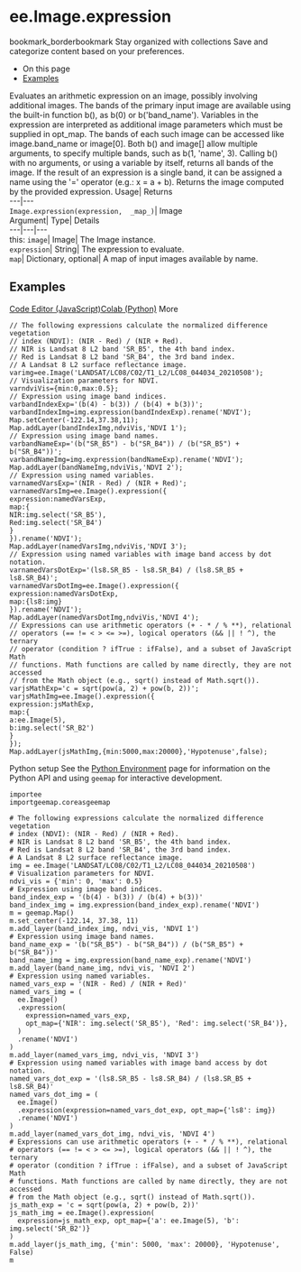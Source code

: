  
#  ee.Image.expression 
bookmark_borderbookmark Stay organized with collections  Save and categorize content based on your preferences.
  * On this page
  * [Examples](https://developers.google.com/earth-engine/apidocs/ee-image-expression#examples)


Evaluates an arithmetic expression on an image, possibly involving additional images. 
The bands of the primary input image are available using the built-in function b(), as b(0) or b('band_name').
Variables in the expression are interpreted as additional image parameters which must be supplied in opt_map. The bands of each such image can be accessed like image.band_name or image[0].
Both b() and image[] allow multiple arguments, to specify multiple bands, such as b(1, 'name', 3). Calling b() with no arguments, or using a variable by itself, returns all bands of the image.
If the result of an expression is a single band, it can be assigned a name using the '=' operator (e.g.: x = a + b).
Returns the image computed by the provided expression.
Usage| Returns  
---|---  
`Image.expression(expression,  _map_)`| Image  
Argument| Type| Details  
---|---|---  
this: `image`| Image| The Image instance.  
`expression`| String| The expression to evaluate.  
`map`| Dictionary, optional| A map of input images available by name.  
## Examples
[Code Editor (JavaScript)](https://developers.google.com/earth-engine/apidocs/ee-image-expression#code-editor-javascript-sample)[Colab (Python)](https://developers.google.com/earth-engine/apidocs/ee-image-expression#colab-python-sample) More
```
// The following expressions calculate the normalized difference vegetation
// index (NDVI): (NIR - Red) / (NIR + Red).
// NIR is Landsat 8 L2 band 'SR_B5', the 4th band index.
// Red is Landsat 8 L2 band 'SR_B4', the 3rd band index.
// A Landsat 8 L2 surface reflectance image.
varimg=ee.Image('LANDSAT/LC08/C02/T1_L2/LC08_044034_20210508');
// Visualization parameters for NDVI.
varndviVis={min:0,max:0.5};
// Expression using image band indices.
varbandIndexExp='(b(4) - b(3)) / (b(4) + b(3))';
varbandIndexImg=img.expression(bandIndexExp).rename('NDVI');
Map.setCenter(-122.14,37.38,11);
Map.addLayer(bandIndexImg,ndviVis,'NDVI 1');
// Expression using image band names.
varbandNameExp='(b("SR_B5") - b("SR_B4")) / (b("SR_B5") + b("SR_B4"))';
varbandNameImg=img.expression(bandNameExp).rename('NDVI');
Map.addLayer(bandNameImg,ndviVis,'NDVI 2');
// Expression using named variables.
varnamedVarsExp='(NIR - Red) / (NIR + Red)';
varnamedVarsImg=ee.Image().expression({
expression:namedVarsExp,
map:{
NIR:img.select('SR_B5'),
Red:img.select('SR_B4')
}
}).rename('NDVI');
Map.addLayer(namedVarsImg,ndviVis,'NDVI 3');
// Expression using named variables with image band access by dot notation.
varnamedVarsDotExp='(ls8.SR_B5 - ls8.SR_B4) / (ls8.SR_B5 + ls8.SR_B4)';
varnamedVarsDotImg=ee.Image().expression({
expression:namedVarsDotExp,
map:{ls8:img}
}).rename('NDVI');
Map.addLayer(namedVarsDotImg,ndviVis,'NDVI 4');
// Expressions can use arithmetic operators (+ - * / % **), relational
// operators (== != < > <= >=), logical operators (&& || ! ^), the ternary
// operator (condition ? ifTrue : ifFalse), and a subset of JavaScript Math
// functions. Math functions are called by name directly, they are not accessed
// from the Math object (e.g., sqrt() instead of Math.sqrt()).
varjsMathExp='c = sqrt(pow(a, 2) + pow(b, 2))';
varjsMathImg=ee.Image().expression({
expression:jsMathExp,
map:{
a:ee.Image(5),
b:img.select('SR_B2')
}
});
Map.addLayer(jsMathImg,{min:5000,max:20000},'Hypotenuse',false);
```
Python setup
See the [ Python Environment](https://developers.google.com/earth-engine/guides/python_install) page for information on the Python API and using `geemap` for interactive development.
```
importee
importgeemap.coreasgeemap
```
```
# The following expressions calculate the normalized difference vegetation
# index (NDVI): (NIR - Red) / (NIR + Red).
# NIR is Landsat 8 L2 band 'SR_B5', the 4th band index.
# Red is Landsat 8 L2 band 'SR_B4', the 3rd band index.
# A Landsat 8 L2 surface reflectance image.
img = ee.Image('LANDSAT/LC08/C02/T1_L2/LC08_044034_20210508')
# Visualization parameters for NDVI.
ndvi_vis = {'min': 0, 'max': 0.5}
# Expression using image band indices.
band_index_exp = '(b(4) - b(3)) / (b(4) + b(3))'
band_index_img = img.expression(band_index_exp).rename('NDVI')
m = geemap.Map()
m.set_center(-122.14, 37.38, 11)
m.add_layer(band_index_img, ndvi_vis, 'NDVI 1')
# Expression using image band names.
band_name_exp = '(b("SR_B5") - b("SR_B4")) / (b("SR_B5") + b("SR_B4"))'
band_name_img = img.expression(band_name_exp).rename('NDVI')
m.add_layer(band_name_img, ndvi_vis, 'NDVI 2')
# Expression using named variables.
named_vars_exp = '(NIR - Red) / (NIR + Red)'
named_vars_img = (
  ee.Image()
  .expression(
    expression=named_vars_exp,
    opt_map={'NIR': img.select('SR_B5'), 'Red': img.select('SR_B4')},
  )
  .rename('NDVI')
)
m.add_layer(named_vars_img, ndvi_vis, 'NDVI 3')
# Expression using named variables with image band access by dot notation.
named_vars_dot_exp = '(ls8.SR_B5 - ls8.SR_B4) / (ls8.SR_B5 + ls8.SR_B4)'
named_vars_dot_img = (
  ee.Image()
  .expression(expression=named_vars_dot_exp, opt_map={'ls8': img})
  .rename('NDVI')
)
m.add_layer(named_vars_dot_img, ndvi_vis, 'NDVI 4')
# Expressions can use arithmetic operators (+ - * / % **), relational
# operators (== != < > <= >=), logical operators (&& || ! ^), the ternary
# operator (condition ? ifTrue : ifFalse), and a subset of JavaScript Math
# functions. Math functions are called by name directly, they are not accessed
# from the Math object (e.g., sqrt() instead of Math.sqrt()).
js_math_exp = 'c = sqrt(pow(a, 2) + pow(b, 2))'
js_math_img = ee.Image().expression(
  expression=js_math_exp, opt_map={'a': ee.Image(5), 'b': img.select('SR_B2')}
)
m.add_layer(js_math_img, {'min': 5000, 'max': 20000}, 'Hypotenuse', False)
m
```

